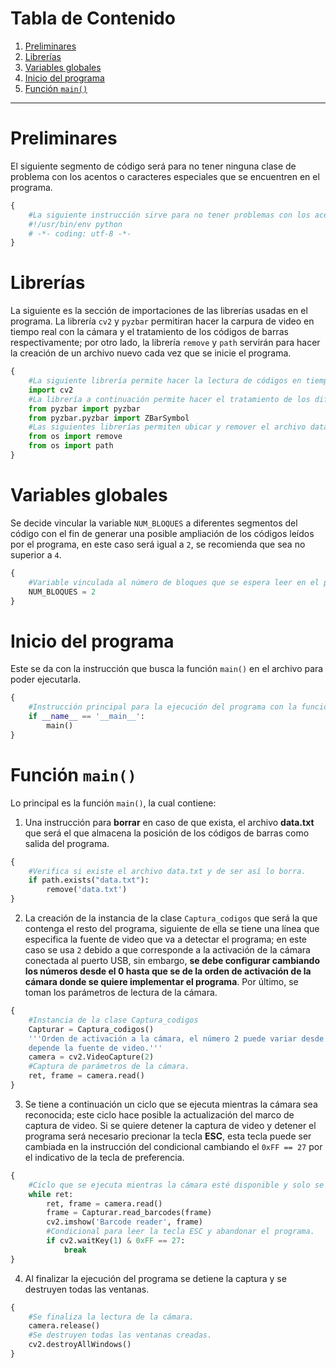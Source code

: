 # Tabla de Contenido
1. [Preliminares](#Preliminares "Preliminares")
2. [Librerías](#Librerías "Librerías")
3. [Variables globales](#Variables-globales "Variables globales")
4. [Inicio del programa](#Inicio-del-programa "Inicio del programa")
5. [Función `main()`](#Función-main() "Función main")

---

# Preliminares

El siguiente segmento de código será para no tener ninguna clase de problema con los acentos o caracteres especiales que se encuentren en el programa.

```python
{
    #La siguiente instrucción sirve para no tener problemas con los acentos o caracteres especiales del lenguaje natural.
    #!/usr/bin/env python
    # -*- coding: utf-8 -*-
}
```

# Librerías

La siguiente es la sección de importaciones de las librerías usadas en el programa. La librería `cv2` y `pyzbar` permitiran hacer la carpura de video en tiempo real con la cámara y el tratamiento de los códigos de barras respectivamente; por otro lado, la librería `remove` y `path` servirán para hacer la creación de un archivo nuevo cada vez que se inicie el programa.

```python
{
    #La siguiente librería permite hacer la lectura de códigos en tiempo real.
    import cv2
    #La librería a continuación permite hacer el tratamiento de los diferentes códigos de barras.
    from pyzbar import pyzbar
    from pyzbar.pyzbar import ZBarSymbol
    #Las siguientes librerías permiten ubicar y remover el archivo data.txt si existe previamente.
    from os import remove
    from os import path
}
```

# Variables globales

Se decide vincular la variable `NUM_BLOQUES` a diferentes segmentos del código con el fin de generar una posible ampliación de los códigos leídos por el programa, en este caso será igual a `2`, se recomienda que sea no superior a `4`.

```python
{
    #Variable vinculada al número de bloques que se espera leer en el programa, se recomienda no superior a 4.
    NUM_BLOQUES = 2
}
```

# Inicio del programa 

Este se da con la instrucción que busca la función `main()` en el archivo para poder ejecutarla.

```python
{
    #Instrucción principal para la ejecución del programa con la función main()
    if __name__ == '__main__':
        main()
}
```

# Función `main()`

Lo principal es la función `main()`, la cual contiene:

1. Una instrucción para **borrar** en caso de que exista, el archivo **data.txt** que será el que almacena la posición de los códigos de barras como salida del programa.

```python
{
    #Verifica si existe el archivo data.txt y de ser así lo borra.
    if path.exists("data.txt"):
        remove('data.txt')
}
```

2. La creación de la instancia de la clase `Captura_codigos` que será la que contenga el resto del programa, siguiente de ella se tiene una línea que especifica la fuente de video que va a detectar el programa; en este caso se usa `2` debido a que corresponde a la activación de la cámara conectada al puerto USB, sin embargo, **se debe configurar cambiando los números desde el 0 hasta que se de la orden de activación de la cámara donde se quiere implementar el programa**. Por último, se toman los parámetros de lectura de la cámara.

```python
{
    #Instancia de la clase Captura_codigos
    Capturar = Captura_codigos()
    '''Orden de activación a la cámara, el número 2 puede variar desde 0
    depende la fuente de video.'''
    camera = cv2.VideoCapture(2)
    #Captura de parámetros de la cámara.
    ret, frame = camera.read()
}
```

3. Se tiene a continuación un ciclo que se ejecuta mientras la cámara sea reconocida; este ciclo hace posible la actualización del marco de captura de video. Si se quiere detener la captura de video y detener el programa será necesario precionar la tecla **ESC**, esta tecla puede ser cambiada en la instrucción del condicional cambiando el `0xFF == 27` por el indicativo de la tecla de preferencia.

```python
{
    #Ciclo que se ejecuta mientras la cámara esté disponible y solo se detiene al presionar la tecla ESC.
    while ret:
        ret, frame = camera.read()
        frame = Capturar.read_barcodes(frame)
        cv2.imshow('Barcode reader', frame)
        #Condicional para leer la tecla ESC y abandonar el programa.
        if cv2.waitKey(1) & 0xFF == 27:
            break
}
```

4. Al finalizar la ejecución del programa se detiene la captura y se destruyen todas las ventanas.

```python
{
    #Se finaliza la lectura de la cámara.
    camera.release()
    #Se destruyen todas las ventanas creadas.
    cv2.destroyAllWindows()
}
```
